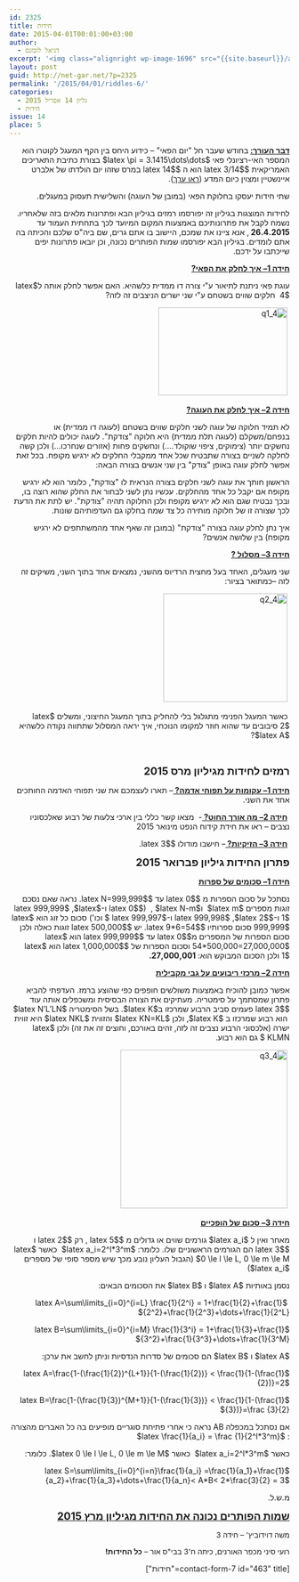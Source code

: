 ```yaml
---
id: 2325
title: חידות
date: 2015-04-01T00:01:00+03:00
author:
  - דניאל לובזנס
excerpt: '<img class="alignright wp-image-1696" src="{{site.baseurl}}/assets/img/2014/11/unnamed-1.jpg" alt="unnamed (1)" width="101" height="106" />מדור החידות לילדים ונוער המחודש, יותר אתגר, יותר עניין בעריכת <span style="color: #222222;">דניאל לובזנס.</span>'
layout: post
guid: http://net-gar.net/?p=2325
permalink: '/2015/04/01/riddles-6/'
categories:
  - גליון 14 אפריל 2015
  - חידות
issue: 14
place: 5
---
```

<p style="direction: rtl;">
  <strong><span style="text-decoration: underline;">דבר העורך:</span> </strong>בחודש שעבר חל "יום הפאי" – כידוע היחס בין הקף המעגל לקוטרו הוא המספר האי-רציונלי פאי $latex \pi = 3.1415\dots\dots$ בצורת כתיבת התאריכים האמריקאית $latex 3/14$ הוא ה $latex 14$ במרס שזהו יום הולדתו של אלברט איינשטיין ומצוין כיום המדע (<a href="http://he.wikipedia.org/wiki/%D7%99%D7%95%D7%9D_%D7%A4%D7%90%D7%99" target="_blank" rel="noopener noreferrer">ראו ערך</a>).
</p>

<p style="direction: rtl;">
  שתי חידות יעסקו בחלוקת הפאי (במובן של העוגה) והשלישית תעסוק במעגלים.
</p>

<p style="direction: rtl;">
  לחידות המוצגות בגיליון זה יפורסמו רמזים בגיליון הבא ופתרונות מלאים בזה שלאחריו. נשמח לקבל את פתרונותיכם באמצעות המקום המיועד לכך בתחתית העמוד עד <strong>26.4.2015 </strong>, אנא ציינו את שמכם, היישוב בו אתם גרים, שם ביה"ס שלכם והכיתה בה אתם לומדים. בגיליון הבא יפורסמו שמות הפותרים נכונה, וכן יובאו פתרונות יפים שייכתבו על ידכם.
</p>

<p style="direction: rtl;">
  <span style="text-decoration: underline;"><strong>חידה 1</strong><strong>– איך לחלק את הפאי?</strong></span>
</p>

<p style="direction: rtl;">
  עוגת פאי ניתנת לתיאור ע"י צורה דו ממדית כלשהיא. האם אפשר לחלק אותה ל$latex 4$  חלקים שווים בשטחם ע"י שני ישרים הניצבים זה לזה?
</p>

<p style="direction: rtl;">
   <img class="aligncenter size-full wp-image-2330" src="{{site.baseurl}}/assets/img/2015/03/q1_4.png" alt="q1_4" width="232" height="158" />
</p>

<p style="direction: rtl;">
  <span style="text-decoration: underline;"><strong>חידה 2</strong><strong>– איך לחלק את העוגה?</strong></span>
</p>

<p style="direction: rtl;">
  לא תמיד חלוקה של עוגה לשני חלקים שווים בשטחם (לעוגה דו ממדית) או בנפחם/משקלם (לעוגה תלת ממדית) היא חלוקה "צודקת". לעוגה יכולים להיות חלקים נחשקים יותר (צימוקים, ציפוי שוקולד&#8230;.) ונחשקים פחות (אזורים שנחרכו&#8230;) ולכן קשה לחלקה לשניים בצורה שתבטיח שכל אחד ממקבלי החלקים לא ירגיש מקופח. בכל זאת אפשר לחלק עוגה באופן "צודק" בין שני אנשים בצורה הבאה:
</p>

<p style="direction: rtl;">
  הראשון חותך את עוגה לשני חלקים בצורה הנראית לו "צודקת", כלומר הוא לא ירגיש מקופח אם יקבל כל אחד מהחלקים. עכשיו נתן לשני לבחור את החלק שהוא רוצה בו, ובכך נבטיח שגם הוא לא ירגיש מקופח ולכן החלוקה תהיה "צודקת". יש לתת את הדעת לכך שצורה זו של חלוקה מותירה כל צד שמח בחלקו גם העדפותיהם שונות.
</p>

<p style="direction: rtl;">
  איך נתן לחלק עוגה בצורה "צודקת" (במובן זה שאף אחד מהמשתתפים לא ירגיש מקופח) בין שלושה אנשים?
</p>

<p style="direction: rtl;">
  <span style="text-decoration: underline;"><strong>חידה 3</strong><strong>– מסלול ?</strong></span>
</p>

<p style="direction: rtl;">
  שני מעגלים, האחד בעל מחצית הרדיוס מהשני, נמצאים אחד בתוך השני, משיקים זה לזה –כמתואר בציור:
</p>

<p style="direction: rtl;">
   <img class="aligncenter size-full wp-image-2331" src="{{site.baseurl}}/assets/img/2015/03/q2_4.png" alt="q2_4" width="223" height="195" />
</p>

<p style="direction: rtl;">
  <strong> </strong>כאשר המעגל הפנימי מתגלגל בלי להחליק בתוך המעגל החיצוני, ומשלים $latex 2$ סיבובים עד שהוא חוזר למקומו הנוכחי, איך יראה המסלול שתתווה נקודה כלשהיא $latex A$?
</p>

<p style="direction: rtl;">
  <strong> </strong><strong> </strong>
</p>

<p style="direction: rtl;">
  <span style="font-size: 14pt;"><strong>רמזים לחידות מגיליון מרס 2015</strong></span>
</p>

<p style="direction: rtl;">
  <span style="text-decoration: underline;"><strong>חידה 1</strong><strong>– עקומות על תפוחי אדמה? </strong></span>– תארו לעצמכם את שני תפוחי האדמה החותכים אחד את השני.
</p>

<p style="direction: rtl;">
   <span style="text-decoration: underline;"><strong>חידה 2</strong><strong>– מה אורך החוט? </strong></span>-  מצאו קשר כללי בין ארכי צלעות של רבוע שאלכסוניו נצבים – ראו את חידת קידוח הנפט מינואר 2015
</p>

<p style="direction: rtl;">
   <span style="text-decoration: underline;"><strong>חידה 3</strong><strong>– הזיקיות? </strong></span>– חישבו מודולו $latex 3$.
</p>

<p style="direction: rtl;">
  <strong><span style="font-size: 14pt;">פתרון החידות גיליון פברואר 2015</span></strong>
</p>

<p style="direction: rtl;">
  <span style="text-decoration: underline;"><strong>חידה 1</strong><strong>– סכומים של ספרות </strong></span>
</p>

<p style="direction: rtl;">
  נסתכל על סכום הספרות מ $latex 0$ עד $latex N=999,999$. נראה שאם נסכם זוגות מספרים $latex m$  ו$latex N-m$ ,  ($latex 0$ ו-$latex 999,999$ ,$latex 1$ ו-$latex 999,998$ ,$latex 2$ ו-$latex 999,997 $ וכו') סכום כל זוג הוא $latex 999,999$ סכום ספרותיו $latex 9*6=54$. יש $latex 500,000$ זוגות כאלה ולכן סכום הספרות של המספרים מ$latex 0$ עד $latex 999,999$ הוא $latex 54*500,000=27,000,000$ וסכום הספרות של $latex 1,000,000$ הוא $latex 1$ ולכן הסכום המבוקש הוא: <strong>27,000,001.</strong>
</p>

<p style="direction: rtl;">
  <span style="text-decoration: underline;"><strong>חידה 2</strong><strong>– מרכזי ריבועים על גבי מקבילית</strong></span>
</p>

<p style="direction: rtl;">
  אפשר כמובן להוכיח באמצעות משולשים חופפים כפי שהוצע ברמז. העדפתי להביא פתרון שמסתמך על סימטריה. מעתיקים את הצורה הבסיסית ומשכפלים אותה עוד $latex 3$ פעמים סביב הרבוע שמרכזו ב$latex K$. בשל הסימטריה $latex N’L’LN$  הוא רבוע שמרכזו ב $latex K$, ולכן $latex KN=KL$ והזווית $latex NKL$ היא זווית ישרה (אלכסוני הרבוע נצבים זה לזה, זהים באורכם, וחוצים זה את זה) ולכן $latex KLMN $ גם הוא רבוע.
</p>

<p style="direction: rtl;">
   <img class="aligncenter size-medium wp-image-2332" src="{{site.baseurl}}/assets/img/2015/03/q3_4-300x285.png" alt="q3_4" width="300" height="285" />
</p>

<p style="direction: rtl;">
  <span style="text-decoration: underline;"><strong>חידה 3</strong><strong>– סכום של הופכיים</strong></span>
</p>

<p style="direction: rtl;">
  מאחר ואין ל $latex a_i$ גורמים שווים או גדולים מ $latex 5$ , רק $latex 2$ ו $latex 3$ הם הגורמים הראשוניים שלו. כלומר: $latex a_i=2^l*3^m$  כאשר $latex 0 \le l \le L, 0 \le m \le M$ (הגבול העליון נובע מכך שיש מספר סופי של מספרים $latex a_i$)
</p>

<p style="direction: rtl;">
  נסמן באותיות $latex A$ ו $latex B$ את הסכומים הבאים:
</p>

<p style="direction: rtl;">
   $latex A=\sum\limits_{i=0}^{i=L} \frac{1}{2^i} = 1+\frac{1}{2}+\frac{1}{2^2}+\frac{1}{2^3}+\dots+\frac{1}{2^L}$
</p>

<p style="direction: rtl;">
  $latex B=\sum\limits_{i=0}^{i=M} \frac{1}{3^i} = 1+\frac{1}{3}+\frac{1}{3^2}+\frac{1}{3^3}+\dots+\frac{1}{3^M}$
</p>

<p style="direction: rtl;">
  $latex A$ ו $latex B$ הם סכומים של סדרות הנדסיות וניתן לחשב את ערכן:
</p>

<p style="direction: rtl;">
  $latex A=\frac{1-(\frac{1}{2})^{L+1}}{1-(\frac{1}{2})} < \frac{1}{1-(\frac{1}{2})}=2$
</p>

<p style="direction: rtl;">
  $latex B=\frac{1-(\frac{1}{3})^{M+1}}{1-(\frac{1}{3})} < \frac{1}{1-(\frac{1}{3})}=\frac {3}{2}$
</p>

<p style="direction: rtl;">
  אם נסתכל במכפלה AB נראה כי אחרי פתיחת סוגריים מופיעים בה כל האברים מהצורה : $latex \frac{1}{a_i} = \frac {1}{2^l*3^m}$
</p>

<p style="direction: rtl;">
  כאשר $latex a_i=2^l*3^m$  כאשר $latex 0 \le l \le L, 0 \le m \le M$. כלומר:
</p>

<p style="direction: rtl;">
  $latex S=\sum\limits_{i=0}^{i=n}\frac{1}{a_i} =\frac{1}{a_1}+\frac{1}{a_2}+\frac{1}{a_3}+\dots+\frac{1}{a_n}< A*B< 2*\frac{3}{2} = 3$
</p>

<p style="direction: rtl;">
  מ.ש.ל.
</p>

<p style="direction: rtl;">
  <span style="text-decoration: underline; font-size: 14pt;"><strong>שמות הפותרים נכונה את החידות מגיליון מרץ 2015</strong></span>
</p>

<p style="direction: rtl;">
  <span><span style="font-size: 10pt;">משה <span style="color: #222222;">דוידוביץ'</span><span style="color: #222222;"> </span>– חידה 3</span></span>
</p>

<p style="direction: rtl;">
  <span style="font-size: 10pt;">רועי סיני מכפר האורנים, כיתה ח'3 בבי"ס אור – <strong>כל החידות!</strong></span>
</p>

<p style="direction: rtl;">
  <span style="color: #222222;">[contact-form-7 id="463" title="חידות"]</span>
</p>

<span style="color: #222222;"> </span>